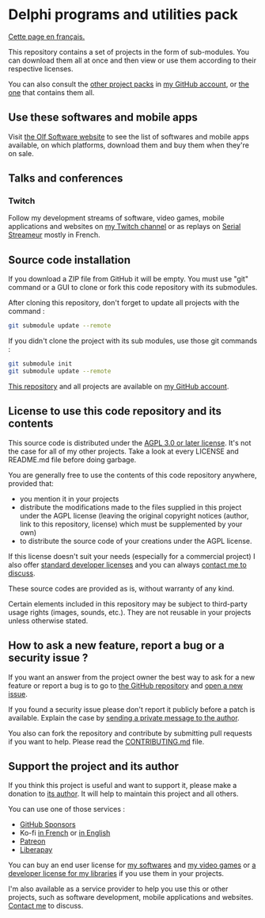 # Delphi programs and utilities pack

[Cette page en français.](LISEZMOI.md)

This repository contains a set of projects in the form of sub-modules. You can download them all at once and then view or use them according to their respective licenses.

You can also consult the [other project packs](https://github.com/DeveloppeurPascal?tab=repositories&q=pack&type=&language=&sort=) in [my GitHub account](https://github.com/DeveloppeurPascal), or [the one](https://github.com/DeveloppeurPascal/_AllProjects) that contains them all.

## Use these softwares and mobile apps

Visit [the Olf Software website](https://olfsoftware.fr) to see the list of softwares and mobile apps available, on which platforms, download them and buy them when they're on sale.

## Talks and conferences

### Twitch

Follow my development streams of software, video games, mobile applications and websites on [my Twitch channel](https://www.twitch.tv/patrickpremartin) or as replays on [Serial Streameur](https://serialstreameur.fr) mostly in French.

## Source code installation

If you download a ZIP file from GitHub it will be empty. You must use "git" command or a GUI to clone or fork this code repository with its submodules.

After cloning this repository, don't forget to update all projects with the command :

```bash
git submodule update --remote
```

If you didn't clone the project with its sub modules, use those git commands : 

```bash
git submodule init
git submodule update --remote
```

[This repository](https://github.com/DeveloppeurPascal/Delphi-ProgramsAndTools-Pack) and all projects are available on [my GitHub account](https://github.com/DeveloppeurPascal).

## License to use this code repository and its contents

This source code is distributed under the [AGPL 3.0 or later license](https://choosealicense.com/licenses/agpl-3.0/). It's not the case for all of my other projects. Take a look at every LICENSE and README.md file before doing garbage.

You are generally free to use the contents of this code repository anywhere, provided that:
* you mention it in your projects
* distribute the modifications made to the files supplied in this project under the AGPL license (leaving the original copyright notices (author, link to this repository, license) which must be supplemented by your own)
* to distribute the source code of your creations under the AGPL license.

If this license doesn't suit your needs (especially for a commercial project) I also offer [standard developer licenses](https://store.developpeur-pascal.fr/en/) and you can always [contact me to discuss](https://developpeur-pascal.fr/nous-contacter.php).

These source codes are provided as is, without warranty of any kind.

Certain elements included in this repository may be subject to third-party usage rights (images, sounds, etc.). They are not reusable in your projects unless otherwise stated.

## How to ask a new feature, report a bug or a security issue ?

If you want an answer from the project owner the best way to ask for a new feature or report a bug is to go to [the GitHub repository](https://github.com/DeveloppeurPascal/Delphi-ProgramsAndTools-Pack) and [open a new issue](https://github.com/DeveloppeurPascal/Delphi-ProgramsAndTools-Pack/issues).

If you found a security issue please don't report it publicly before a patch is available. Explain the case by [sending a private message to the author](https://developpeur-pascal.fr/nous-contacter.php).

You also can fork the repository and contribute by submitting pull requests if you want to help. Please read the [CONTRIBUTING.md](CONTRIBUTING.md) file.

## Support the project and its author

If you think this project is useful and want to support it, please make a donation to [its author](https://github.com/DeveloppeurPascal). It will help to maintain this project and all others.

You can use one of those services :

* [GitHub Sponsors](https://github.com/sponsors/DeveloppeurPascal)
* Ko-fi [in French](https://ko-fi.com/patrick_premartin_fr) or [in English](https://ko-fi.com/patrick_premartin_en)
* [Patreon](https://www.patreon.com/patrickpremartin)
* [Liberapay](https://liberapay.com/PatrickPremartin)

You can buy an end user license for [my softwares](https://lic.olfsoftware.fr/products.php?lng=en) and [my video games](https://lic.gamolf.fr/products.php?lng=en) or [a developer license for my libraries](https://lic.developpeur-pascal.fr/products.php?lng=en) if you use them in your projects.

I'm also available as a service provider to help you use this or other projects, such as software development, mobile applications and websites. [Contact me](https://vasur.fr/about) to discuss.
